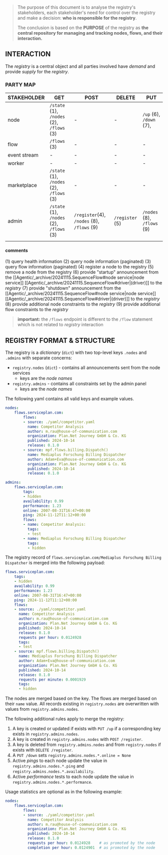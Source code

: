> The purpose of this document is to analyse the registry's stakeholders, each stakeholder's need for control over the registry and make a decision: **who is responsible for the registry**.
> 
> The conclusion is based on the **PURPOSE** of the registry as **the central repository for managing and tracking nodes, flows, and their interaction.**

## INTERACTION

The *registry* is a central object and all parties involved have *demand* and provide *supply* for the _registry_.

### PARTY MAP

| STAKEHOLDER  | GET                                      | POST                                       | DELETE          | PUT                        |
| ------------ | ---------------------------------------- | ------------------------------------------ | --------------- | -------------------------- |
| node         | `/state` (1), `/nodes` (2), `/flows` (3) | -                                          | -               | `/up` (6), `/down` (7),    |
| flow         | `/flows` (3)                             | -                                          | -               | -                          |
| event stream | -                                        | -                                          | -               | -                          |
| worker       | -                                        | -                                          | -               | -                          |
| marketplace  | `/state` (1), `/nodes` (2), `/flows` (3) | -                                          | -               | -                          |
| admin        | `/state` (1), `/nodes` (2), `/flows` (3) | `/register`(4), `/nodes` (8), `/flows` (9) | `/register` (5) | `/nodes` (8), `/flows` (9) |
|              |                                          |                                            |                 |                            |

#### comments
(1) query health information
(2) query node information (paginated)
(3) query flow information (paginated)
(4) register a node to the registry
(5) remove a node from the registry
(6) provide "startup" announcement from the [[Agentic/_archive/20241115.SequenceFlow#node service|node service]] [[Agentic/_archive/20241115.SequenceFlow#driver|(driver)]] to the _registry_
(7) provide "shutdown" announcement from the [[Agentic/_archive/20241115.SequenceFlow#node service|node service]] [[Agentic/_archive/20241115.SequenceFlow#driver|(driver)]] to the _registry_
(8) provide additional node constraints to the _registry_
(9) provide additional flow constraints to the _registry_ 

> **important:** 
> the `/flows` endpoint is different to the `/flow` statement which is not related to _registry_ interaction

## REGISTRY FORMAT & STRUCTURE

The registry is a _dictionary_ (`dict`) with two top-level keys `.nodes` and `.admins` with separate concerns:
* `registry.nodes` (`dict`) - contains all announcements sent from the node services
    * keys are the _node names_
* `registry.admins` - contains all constraints set by the admin panel
    * keys are the _node names_

The following yaml contains all valid keys and example values.

```yaml
nodes:
    flows.serviceplan.com:
        flows:
        - source: ./yaml/competitor.yaml
          name: Competitor Analysis
          author: m.rau@house-of-communication.com
          organization: Plan.Net Journey GmbH & Co. KG
          published: 2024-10-14
          release: 0.1.0
        - source: mpf.flows.billing.Dispatch()
          name: Mediaplus Forschung Billing Dispatcher
          author: Adam+Eva@house-of-communication.com
          organization: Plan.Net Journey GmbH & Co. KG
          published: 2024-10-14
          release: 0.1.0

admins:
    flows.serviceplan.com:
        tags:
        - hidden
        availability: 0.99
        performance: 1.23
        online: 2007-08-31T16:47+00:00
        ping: 2024-11-12T11:12+00:00
        flows:
        - name: Competitor Analysis:
          tags:
          - test
        - name: Mediaplus Forschung Billing Dispatcher
          tags:
          - hidden
```

The registry record of `flows.serviceplan.com/Mediaplus Forschung Billing Dispatcher` is merged into the following payload:

```yaml
flows.serviceplan.com:
    tags:
    - hidden
    availability: 0.99
    performance: 1.23
    online: 2007-08-31T16:47+00:00
    ping: 2024-11-12T11:12+00:00
    flows:
    - source: ./yaml/competitor.yaml
      name: Competitor Analysis
      author: m.rau@house-of-communication.com
      organization: Plan.Net Journey GmbH & Co. KG
      published: 2024-10-14
      release: 0.1.0
      requests per hour: 0.0124928
      tags:
      - test
    - source: mpf.flows.billing.Dispatch()
      name: Mediaplus Forschung Billing Dispatcher
      author: Adam+Eva@house-of-communication.com
      organization: Plan.Net Journey GmbH & Co. KG
      published: 2024-10-14
      release: 0.1.0
      requests per minute: 0.0001929
      tags:
      - hidden
```

The nodes are merged based on the key. The flows are merged based on their `name` value. All records existing in `registry.nodes` are overwritten with values from `registry.admins.nodes`.

The following additional rules apply to merge the registry:
1) A key is created or updated if exists with `PUT /up` if a corresponding key exists in `registry.admins.nodes`.
2) A key is created in `registry.admins.nodes` with `POST /register`.
3) A key is deleted from `registry.admins.nodes` and from `registry.nodes` if exists with `DELETE /register`.
5) A `PUT /down` sets `registry.admins.nodes.*.online = None`
6) Active _pings_ to each node update the value in `registry.admins.nodes.*.ping` and `registry.admins.nodes.*.availability`.
7) Active _performance_ tests to each node update the value in `registry.admins.nodes.*.performance`.

Usage statistics are optional as in the following example:

```yaml
nodes:
    flows.serviceplan.com:
        flows:
        - source: ./yaml/competitor.yaml
          name: Competitor Analysis
          author: m.rau@house-of-communication.com
          organization: Plan.Net Journey GmbH & Co. KG
          published: 2024-10-14
          release: 0.1.0
          requests per hour: 0.0124928    # as promoted by the node 
          completion per hour: 0.0124901  # as promoted by the node 
```
